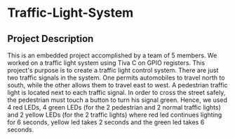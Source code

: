 # Traffic-Light-System
## Project Description

This is an embedded project accomplished by a team of 5 members. We worked on a traffic light system using Tiva C on GPIO registers. This project's purpose is to create a traffic light control system. There are just two traffic signals in the system. One permits automobiles to travel north to south, while the other allows them to travel east to west. A pedestrian traffic light is located next to each traffic signal. In order to cross the street safely, the pedestrian must touch a button to turn his signal green. Hence, we used 4 red
LEDs, 4 green LEDs (for the 2 pedestrian and 2 normal traffic lights) and 2 yellow LEDs (for the 2 traffic lights) where red led continues lighting for 6 seconds, yellow led takes 2 seconds and the green led takes 6 seconds.
